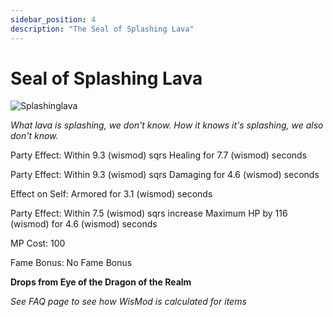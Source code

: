 ```yaml
---
sidebar_position: 4
description: "The Seal of Splashing Lava"
---
```


# Seal of Splashing Lava

![Splashinglava](http://i.imgur.com/TGrewCQ.png)

<i>What lava is splashing, we don't know. How it knows it's splashing, we also don't know.</i>

Party Effect: Within 9.3 (wismod) sqrs Healing for 7.7 (wismod) seconds

Party Effect: Within 9.3 (wismod) sqrs Damaging for 4.6 (wismod) seconds

Effect on Self: Armored for 3.1 (wismod) seconds

Party Effect: Within 7.5 (wismod) sqrs increase Maximum HP by 116 (wismod) for 4.6 (wismod) seconds 

MP Cost: 100

Fame Bonus: No Fame Bonus

**Drops from Eye of the Dragon of the Realm**

*See FAQ page to see how WisMod is calculated for items*
